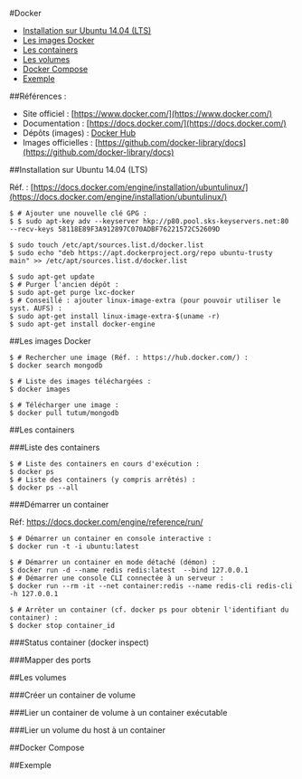 #Docker

* [Installation sur Ubuntu 14.04 (LTS)](#installation)
* [Les images Docker](#images)
* [Les containers](#containers)
* [Les volumes](#volumes)
* [Docker Compose](#compose)
* [Exemple](#exemple)

##Références :

* Site officiel : [https://www.docker.com/](https://www.docker.com/)
* Documentation : [https://docs.docker.com/](https://docs.docker.com/)
* Dépôts (images) : [Docker Hub](https://hub.docker.com/)
* Images officielles : [https://github.com/docker-library/docs](https://github.com/docker-library/docs)

##<a name="installation"></a>Installation sur Ubuntu 14.04 (LTS)

Réf. : [https://docs.docker.com/engine/installation/ubuntulinux/](https://docs.docker.com/engine/installation/ubuntulinux/)

```
$ # Ajouter une nouvelle clé GPG :
$ $ sudo apt-key adv --keyserver hkp://p80.pool.sks-keyservers.net:80 --recv-keys 58118E89F3A912897C070ADBF76221572C52609D

$ sudo touch /etc/apt/sources.list.d/docker.list
$ sudo echo "deb https://apt.dockerproject.org/repo ubuntu-trusty main" >> /etc/apt/sources.list.d/docker.list

$ sudo apt-get update
$ # Purger l'ancien dépôt :
$ sudo apt-get purge lxc-docker
$ # Conseillé : ajouter linux-image-extra (pour pouvoir utiliser le syst. AUFS) :
$ sudo apt-get install linux-image-extra-$(uname -r)
$ sudo apt-get install docker-engine
```

##<a name="images">Les images Docker

```
$ # Rechercher une image (Réf. : https://hub.docker.com/) :
$ docker search mongodb

$ # Liste des images téléchargées :
$ docker images

$ # Télécharger une image :
$ docker pull tutum/mongodb
```

##<a name="containers">Les containers

###Liste des containers

```
$ # Liste des containers en cours d'exécution :
$ docker ps
$ # Liste des containers (y compris arrêtés) :
$ docker ps --all
```

###Démarrer un container

Réf: https://docs.docker.com/engine/reference/run/

```
$ # Démarrer un container en console interactive :
$ docker run -t -i ubuntu:latest

$ # Démarrer un container en mode détaché (démon) :
$ docker run -d --name redis redis:latest  --bind 127.0.0.1
$ # Démarrer une console CLI connectée à un serveur :
$ docker run --rm -it --net container:redis --name redis-cli redis-cli -h 127.0.0.1

$ # Arrêter un container (cf. docker ps pour obtenir l'identifiant du container) :
$ docker stop container_id
```

###Status container (docker inspect)

###Mapper des ports

##<a name="volumes">Les volumes

###Créer un container de volume

###Lier un container de volume à un container exécutable

###Lier un volume du host à un container

##<a name="compose">Docker Compose

##<a name="exemple">Exemple

